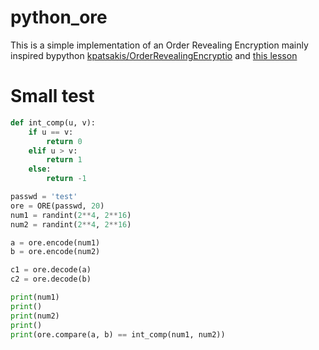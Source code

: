# python_ore

This is a simple implementation of an Order Revealing Encryption mainly inspired bypython
[kpatsakis/OrderRevealingEncryptio](https://github.com/kpatsakis/OrderRevealingEncryption) 
and [this lesson](https://icerm.brown.edu/materials/Slides/tw19-1-es/Order-Revealing_Encryption_-_Definitions,_Constructions,_and_Challenges_]_David_Wu,_University_of_Virginia.pdf)

# Small test

```python
def int_comp(u, v):
    if u == v:
        return 0
    elif u > v:
        return 1
    else:
        return -1

passwd = 'test'
ore = ORE(passwd, 20)
num1 = randint(2**4, 2**16)
num2 = randint(2**4, 2**16)

a = ore.encode(num1)
b = ore.encode(num2)

c1 = ore.decode(a)
c2 = ore.decode(b)

print(num1)
print()
print(num2)
print()
print(ore.compare(a, b) == int_comp(num1, num2))
```
